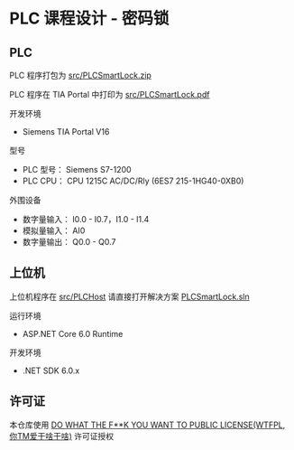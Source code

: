 # PLC 课程设计 - 密码锁

## PLC

PLC 程序打包为 [src/PLCSmartLock.zip](src/PLCSmartLock.zip)

PLC 程序在 TIA Portal 中打印为 [src/PLCSmartLock.pdf](src/PLCSmartLock.pdf)

开发环境
- Siemens TIA Portal V16

型号
- PLC 型号： Siemens S7-1200
- PLC CPU： CPU 1215C AC/DC/Rly (6ES7 215-1HG40-0XB0)

外围设备
- 数字量输入： I0.0 - I0.7，I1.0 - I1.4
- 模拟量输入： AI0
- 数字量输出： Q0.0 - Q0.7

## 上位机

上位机程序在 [src/PLCHost](src/PLCHost)
请直接打开解决方案 [PLCSmartLock.sln](PLCSmartLock.sln)

运行环境
- ASP.NET Core 6.0 Runtime

开发环境
- .NET SDK 6.0.x


## 许可证

本仓库使用 [DO WHAT THE F**K YOU WANT TO PUBLIC LICENSE(WTFPL, 
你TM爱干啥干啥)](./LICENSE) 许可证授权
